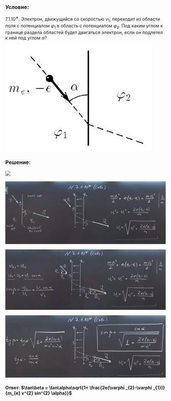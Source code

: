 ###  Условие: 

$7.1.10^{∗}.$ Электрон, движущийся со скоростью $v_{1}$, переходит из области поля с потенциалом $\varphi_{1}$ в область с потенциалом $\varphi _{2}$. Под каким углом к границе раздела областей будет двигаться электрон, если он подлетел к ней под углом $\alpha$? 

![К задаче $7.1.10$|459x334, 35%](../../img/7.1.10/7.1.10.png)

###  Решение: 

![](https://www.youtube.com/embed/pbYrP0-TV7Y) 

![|1534x600, 80%](../../img/7.1.10/01.png) 

![|1507x570, 80%](../../img/7.1.10/02.png) 

![|1445x562, 80%](../../img/7.1.10/03.png) 

####  Ответ: $\tan\beta = \tan\alpha\sqrt{1+ \frac{2e(\varphi _{2}-\varphi _{1})}{m_{e} v^{2} sin^{2} \alpha}}$ 
